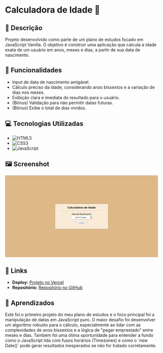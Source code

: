 #  Calculadora de Idade 📅

## 📝 Descrição
<p>Projeto desenvolvido como parte de um plano de estudos focado em JavaScript Vanilla. O objetivo é construir uma aplicação que calcula a idade exata de um usuário em anos, meses e dias, a partir de sua data de nascimento.</p>

## 🚀 Funcionalidades
- Input de data de nascimento amigável.
- Cálculo preciso da idade, considerando anos bissextos e a variação de dias nos meses.
- Exibição clara e imediata do resultado para o usuário.
- (Bônus) Validação para não permitir datas futuras.
- (Bônus) Exibe o total de dias vividos.

## 💻 Tecnologias Utilizadas
- ![HTML5](https://img.shields.io/badge/html5-%23E34F26.svg?style=for-the-badge&logo=html5&logoColor=white)
- ![CSS3](https://img.shields.io/badge/css3-%231572B6.svg?style=for-the-badge&logo=css3&logoColor=white)
- ![JavaScript](https://img.shields.io/badge/javascript-%23323330.svg?style=for-the-badge&logo=javascript&logoColor=%23F7DF1E)

## 🖼️ Screenshot
![Screenshot da Aplicação](https://github.com/AbismoDev/calculadora-idade-js/blob/main/assets/img/screenshot.png?raw=true)

## 🔗 Links
- **Deploy:** [Projeto no Vercel](https://calculadora-idade-js.vercel.app/)
- **Repositório:** [Repositório no GitHub](https://github.com/AbismoDev/calculadora-idade-js)

## 🧠 Aprendizados
<p>Este foi o primeiro projeto do meu plano de estudos e o foco principal foi a manipulação de datas em JavaScript puro. O maior desafio foi desenvolver um algoritmo robusto para o cálculo, especialmente ao lidar com as complexidades de anos bissextos e a lógica de "pegar emprestado" entre meses e dias. Também foi uma ótima oportunidade para entender a fundo como o JavaScript lida com fusos horários (Timezones) e como o `new Date()` pode gerar resultados inesperados se não for tratado corretamente.</p>